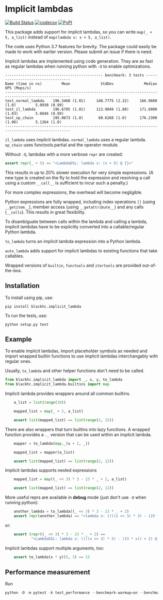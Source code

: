 # Implicit lambdas

[![Build Status](https://www.travis-ci.com/BlackHC/implicit_lambda.svg?branch=master)](https://www.travis-ci.com/BlackHC/implicit_lambda) [![codecov](https://codecov.io/gh/BlackHC/implicit_lambda/branch/master/graph/badge.svg)](https://codecov.io/gh/BlackHC/implicit_lambda) [![PyPI](https://img.shields.io/badge/PyPI-blackhc.implicit_lambda-blue.svg)](https://pypi.python.org/pypi/blackhc.implicit_lambda/)

This package adds support for implicit lambdas, so you can write `map(_ + 5, a_list)` instead of `map(lambda x: x + 5, a_list)`.

The code uses Python 3.7 features for brevity. The package could easily be made to work with earlier version. Please submit an issue if there is need.

Implicit lambdas are implemented using code generation. They are as fast as regular lambdas when running python with `-O` to enable optimizations.

```
--------------------------------------------- benchmark: 3 tests -----------------------------------
Name (time in ns)         Mean              StdDev              Median         OPS (Mops/s)
----------------------------------------------------------------------------------------------------
test_normal_lambda    196.3468 (1.01)     140.7775 (2.32)     166.9600 (1.0)         5.0930 (0.99)
test_il_lambda        196.6705 (1.01)     113.9049 (1.88)     171.6000 (1.03)        5.0846 (0.99)
test_op_chain         195.0673 (1.0)       60.6268 (1.0)      176.2300 (1.06)        5.1264 (1.0)
----------------------------------------------------------------------------------------------------
```
`il_lambda` uses implicit lambdas. `normal_lambda` uses a regular lambda. `op_chain` uses functools.partial and the operator module.

Without `-O`, lambdas with a more verbose `repr` are created:

```python
assert repr(_ + 5) == "<LambdaDSL: lambda x: (x + 5) @ {}>"
```

This results in up to 20% slower execution for very simple expressions. (A new type is created on the fly to hold the expression and resolving a call using a custom `__call__` is sufficient to incur such a penalty.)

For more complex expressions, the overhead will become negligible.

Python expressions are fully wrapped, including index operations `[]` (using `__getitem__`), member access (using `__getattribute__`) and any calls (`__calls`). This results in great flexibility.

To disambiguate between calls within the lambda and calling a lambda, implicit lambdas have to be explicitly converted into a callable/regular Python lambda.

`to_lambda` turns an implicit lambda expression into a Python lambda.

`auto_lambda` adds support for implicit lambdas to existing functions that take callables.

Wrapped versions of `builtin`, `functools` and `itertools` are provided out-of-the-box.

## Installation

To install using pip, use:

```
pip install blackhc.implicit_lambda
```

To run the tests, use:

```
python setup.py test
```

## Example

To enable implicit lambdas, import placeholder symbols as needed and import wrapped builtin functions to use implicit lambdas interchangably with regular ones.

Usually, `to_lambda` and other helper functions don't need to be called.

```python
from blackhc.implicit_lambda import _, x, y, to_lambda
from blackhc.implicit_lambda.builtins import map
```

Implicit lambda provides wrappers around all common builtins.

```python
    a_list = list(range(10))

    mapped_list = map(_ + 2, a_list)

    assert list(mapped_list) == list(range(2, 12))
```

There are also wrappers that turn builtins into lazy functions. A wrapped function provides a `._` version that can be used within an implicit lambda.

```python
    mapper = to_lambda(map._(x + 2, _))

    mapped_list = mapper(a_list)

    assert list(mapped_list) == list(range(2, 12))
```

Implicit lambdas supports nested expressions

```python
    mapped_list = map((_ << 3) * 3 - 23 * _ + 2, a_list)

    assert list(mapped_list) == list(range(2, 12))
```

More useful reprs are available in __debug__ mode (just don't use `-O` when running python):

```python
    another_lambda = to_lambda((_ << 3) * 3 - 23 * _ + 2)
    assert repr(another_lambda) == "<lambda x: ((((x << 3) * 3) - (23 * x)) + 2) @ {}>"
```

or:

```python
    assert (repr((_ << 3) * 3 - 23 * _ + 2) ==
            "<LambdaDSL: lambda x: ((((x << 3) * 3) - (23 * x)) + 2) @ {}>)"
```

Implicit lambdas support multiple arguments, too:

```python
    assert to_lambda(x * y)(5, 3) == 15
```

## Performance measurement

Run

```python
python -O -m pytest -k test_performance --benchmark-warmup=on --benchmark-autosave --benchmark-disable-gc
```
